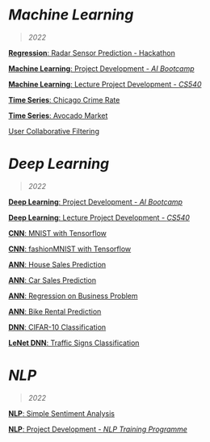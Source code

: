 # *Machine Learning*
> *2022*

[**Regression**: Radar Sensor Prediction - Hackathon](https://github.com/hchoi256/lg-ai-auto-driving-radar-sensor/blob/main/%5BSubmission%5D_Multioutput%20LinearRegression.ipynb)

[**Machine Learning**: Project Development - *AI Bootcamp*](https://github.com/hchoi256/ai-boot-camp/tree/main/ai/machine-learning)

[**Machine Learning**: Lecture Project Development - *CS540*](https://github.com/hchoi256/cs540-AI)

[**Time Series**: Chicago Crime Rate](https://github.com/hchoi256/machine-learning-development/blob/main/Project%203%20-%20Predict%20Crime%20Rate%20in%20Chicago.ipynb)

[**Time Series**: Avocado Market](https://github.com/hchoi256/machine-learning-development/blob/main/Project%204%20-%20Avocado%20Prices%20Prediction.ipynb)

[User Collaborative Filtering](https://github.com/hchoi256/machine-learning-development/blob/main/Project%208%20-%20Movie%20Recommender%20System.ipynb)

# *Deep Learning*
> *2022*

[**Deep Learning**: Project Development - *AI Bootcamp*](https://github.com/hchoi256/ai-boot-camp/tree/main/ai/deep-learning)

[**Deep Learning**: Lecture Project Development - *CS540*](https://github.com/hchoi256/cs540-AI)

[**CNN**: MNIST with Tensorflow](https://github.com/hchoi256/ai-workspace/blob/main/codes/MNIST-with-tensorflow.ipynb)

[**CNN**: fashionMNIST with Tensorflow](https://hchoi256.github.io/dl/dl-cnn-classification-fashionMNIST/)

[**ANN**: House Sales Prediction](https://hchoi256.github.io/dl/dl-ann-house-sales-prediction/)

[**ANN**: Car Sales Prediction](https://github.com/hchoi256/machine-learning-development/blob/main/Project%201%20-%20Car%20Purchase%20Amount%20Predictions%20Using%20ANNs.ipynb)

[**ANN**: Regression on Business Problem](https://github.com/hchoi256/ai-workspace/blob/main/codes/artificial_neural_network.ipynb)

[**ANN**: Bike Rental Prediction](https://hchoi256.github.io/dl/dl-ann-for-bike-rentals-prediction/)

[**DNN**: CIFAR-10 Classification](https://github.com/hchoi256/machine-learning-development/blob/main/Project%202%20-%20CiFAR-10%20Images%20Classification%20Using%20CNNs.ipynb)

[**LeNet DNN**: Traffic Signs Classification](https://github.com/hchoi256/machine-learning-development/blob/main/Project%205%20-%20Traffic%20Sign%20Classification%20Using%20LeNet%20Network%20in%20Keras.ipynb)

# *NLP*
> *2022*

[**NLP**: Simple Sentiment Analysis](https://github.com/hchoi256/ai-boot-camp/blob/main/ai/nlp/natural_language_processing.ipynb)

[**NLP**: Project Development - *NLP Training Programme*](https://hchoi256.github.io/categories/#nlp)

